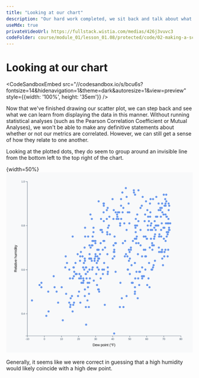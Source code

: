 ```yaml
---
title: "Looking at our chart"
description: "Our hard work completed, we sit back and talk about what insights our chart can teach us."
useMdx: true
privateVideoUrl: https://fullstack.wistia.com/medias/426j3vuvc3
codeFolder: course/module_01/lesson_01.08/protected/code/02-making-a-scatterplot/end
---
```


# Looking at our chart

<CodeSandboxEmbed
  src="//codesandbox.io/s/bcu6s?fontsize=14&hidenavigation=1&theme=dark&autoresize=1&view=preview"
  style={{width: '100%', height: '35em'}}
/>

Now that we've finished drawing our scatter plot, we can step back and see what we can learn from displaying the data in this manner. Without running statistical analyses (such as the Pearson Correlation Coefficient or Mutual Analyses), we won't be able to make any definitive statements about whether or not our metrics are correlated. However, we can still get a sense of how they relate to one another.

Looking at the plotted dots, they do seem to group around an invisible line from the bottom left to the top right of the chart.

{width=50%}
![Finished scatterplot](./public/images/2-making-a-scatterplot/scatterplot-finished.png)

Generally, it seems like we were correct in guessing that a high humidity would likely coincide with a high dew point.
